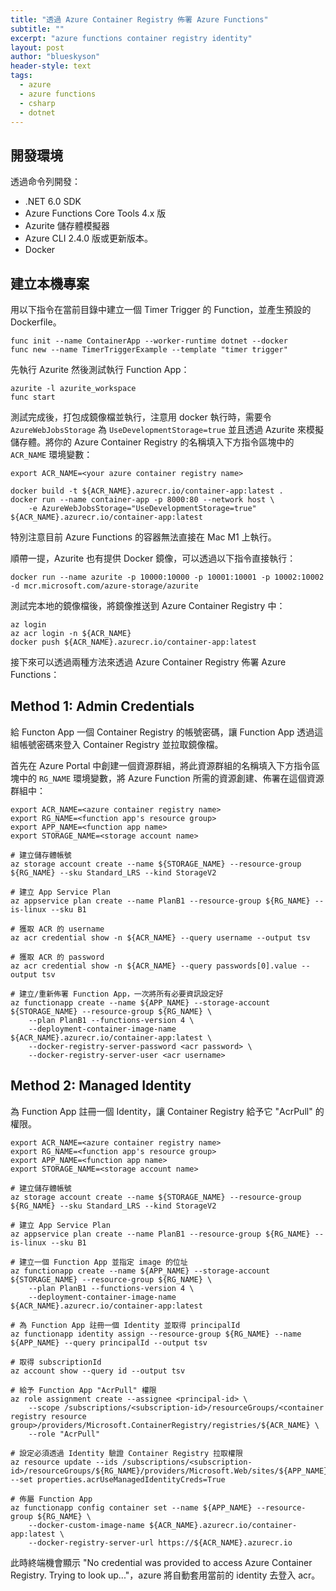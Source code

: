 ```yaml
---
title: "透過 Azure Container Registry 佈署 Azure Functions"
subtitle: ""
excerpt: "azure functions container registry identity"
layout: post
author: "blueskyson"
header-style: text
tags:
  - azure
  - azure functions
  - csharp
  - dotnet
---
```


## 開發環境

透過命令列開發：

- .NET 6.0 SDK
- Azure Functions Core Tools 4.x 版
- Azurite 儲存體模擬器
- Azure CLI 2.4.0 版或更新版本。
- Docker

## 建立本機專案

用以下指令在當前目錄中建立一個 Timer Trigger 的 Function，並產生預設的 Dockerfile。

```non
func init --name ContainerApp --worker-runtime dotnet --docker
func new --name TimerTriggerExample --template "timer trigger"
```

先執行 Azurite 然後測試執行 Function App：

```non
azurite -l azurite_workspace
func start
```

測試完成後，打包成鏡像檔並執行，注意用 docker 執行時，需要令 `AzureWebJobsStorage` 為 `UseDevelopmentStorage=true` 並且透過 Azurite 來模擬儲存體。將你的 Azure Container Registry 的名稱填入下方指令區塊中的 `ACR_NAME` 環境變數：

```non
export ACR_NAME=<your azure container registry name>

docker build -t ${ACR_NAME}.azurecr.io/container-app:latest .
docker run --name container-app -p 8000:80 --network host \
    -e AzureWebJobsStorage="UseDevelopmentStorage=true" ${ACR_NAME}.azurecr.io/container-app:latest
```

特別注意目前 Azure Functions 的容器無法直接在 Mac M1 上執行。

順帶一提，Azurite 也有提供 Docker 鏡像，可以透過以下指令直接執行：

```non
docker run --name azurite -p 10000:10000 -p 10001:10001 -p 10002:10002 -d mcr.microsoft.com/azure-storage/azurite
```

測試完本地的鏡像檔後，將鏡像推送到 Azure Container Registry 中：

```non
az login
az acr login -n ${ACR_NAME}
docker push ${ACR_NAME}.azurecr.io/container-app:latest
```

接下來可以透過兩種方法來透過 Azure Container Registry 佈署 Azure Functions：

## Method 1: Admin Credentials

給 Functon App 一個 Container Registry 的帳號密碼，讓 Function App 透過這組帳號密碼來登入 Container Registry 並拉取鏡像檔。

首先在 Azure Portal 中創建一個資源群組，將此資源群組的名稱填入下方指令區塊中的 `RG_NAME` 環境變數，將 Azure Function 所需的資源創建、佈署在這個資源群組中：

```non
export ACR_NAME=<azure container registry name>
export RG_NAME=<function app's resource group>
export APP_NAME=<function app name>
export STORAGE_NAME=<storage account name>

# 建立儲存體帳號
az storage account create --name ${STORAGE_NAME} --resource-group ${RG_NAME} --sku Standard_LRS --kind StorageV2

# 建立 App Service Plan
az appservice plan create --name PlanB1 --resource-group ${RG_NAME} --is-linux --sku B1

# 獲取 ACR 的 username
az acr credential show -n ${ACR_NAME} --query username --output tsv

# 獲取 ACR 的 password
az acr credential show -n ${ACR_NAME} --query passwords[0].value --output tsv

# 建立/重新佈署 Function App，一次將所有必要資訊設定好
az functionapp create --name ${APP_NAME} --storage-account ${STORAGE_NAME} --resource-group ${RG_NAME} \
    --plan PlanB1 --functions-version 4 \
    --deployment-container-image-name ${ACR_NAME}.azurecr.io/container-app:latest \
    --docker-registry-server-password <acr password> \
    --docker-registry-server-user <acr username>
```

## Method 2: Managed Identity

為 Function App 註冊一個 Identity，讓 Container Registry 給予它 "AcrPull" 的權限。

```non
export ACR_NAME=<azure container registry name>
export RG_NAME=<function app's resource group>
export APP_NAME=<function app name>
export STORAGE_NAME=<storage account name>

# 建立儲存體帳號
az storage account create --name ${STORAGE_NAME} --resource-group ${RG_NAME} --sku Standard_LRS --kind StorageV2

# 建立 App Service Plan
az appservice plan create --name PlanB1 --resource-group ${RG_NAME} --is-linux --sku B1

# 建立一個 Function App 並指定 image 的位址
az functionapp create --name ${APP_NAME} --storage-account ${STORAGE_NAME} --resource-group ${RG_NAME} \
    --plan PlanB1 --functions-version 4 \
    --deployment-container-image-name ${ACR_NAME}.azurecr.io/container-app:latest

# 為 Function App 註冊一個 Identity 並取得 principalId
az functionapp identity assign --resource-group ${RG_NAME} --name ${APP_NAME} --query principalId --output tsv

# 取得 subscriptionId
az account show --query id --output tsv

# 給予 Function App "AcrPull" 權限
az role assignment create --assignee <principal-id> \
    --scope /subscriptions/<subscription-id>/resourceGroups/<container registry resource group>/providers/Microsoft.ContainerRegistry/registries/${ACR_NAME} \
    --role "AcrPull"

# 設定必須透過 Identity 驗證 Container Registry 拉取權限
az resource update --ids /subscriptions/<subscription-id>/resourceGroups/${RG_NAME}/providers/Microsoft.Web/sites/${APP_NAME}/config/web --set properties.acrUseManagedIdentityCreds=True

# 佈屬 Function App
az functionapp config container set --name ${APP_NAME} --resource-group ${RG_NAME} \
    --docker-custom-image-name ${ACR_NAME}.azurecr.io/container-app:latest \
    --docker-registry-server-url https://${ACR_NAME}.azurecr.io
```

此時終端機會顯示 "No credential was provided to access Azure Container Registry. Trying to look up..."，azure 將自動套用當前的 identity 去登入 acr。